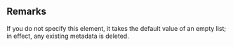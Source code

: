 ## Remarks  
 If you do not specify this element, it takes the default value of             an empty list; in effect, any existing metadata is deleted.